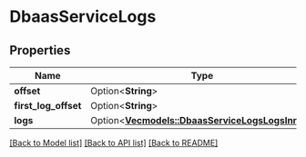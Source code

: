 # DbaasServiceLogs

## Properties

Name | Type | Description | Notes
------------ | ------------- | ------------- | -------------
**offset** | Option<**String**> |  | [optional]
**first_log_offset** | Option<**String**> |  | [optional]
**logs** | Option<[**Vec<models::DbaasServiceLogsLogsInner>**](dbaas_service_logs_logs_inner.md)> |  | [optional]

[[Back to Model list]](../README.md#documentation-for-models) [[Back to API list]](../README.md#documentation-for-api-endpoints) [[Back to README]](../README.md)


